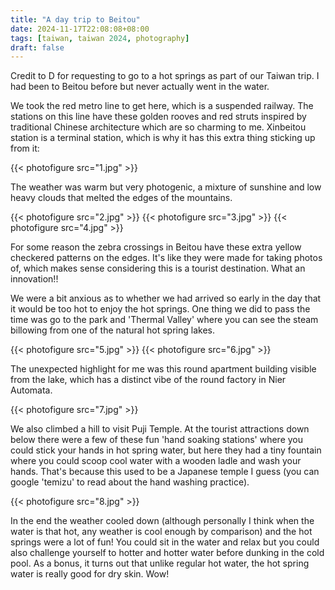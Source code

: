 ```yaml
---
title: "A day trip to Beitou"
date: 2024-11-17T22:08:08+08:00
tags: [taiwan, taiwan 2024, photography]
draft: false 
---
```


Credit to D for requesting to go to a hot springs as part of our Taiwan trip. I had been to Beitou before but never actually went in the water.

We took the red metro line to get here, which is a suspended railway. The stations on this line have these golden rooves and red struts inspired by traditional Chinese architecture which are so charming to me. Xinbeitou station is a terminal station, which is why it has this extra thing sticking up from it:

{{< photofigure src="1.jpg" >}}

The weather was warm but very photogenic, a mixture of sunshine and low heavy clouds that melted the edges of the mountains. 

{{< photofigure src="2.jpg" >}}
{{< photofigure src="3.jpg" >}}
{{< photofigure src="4.jpg" >}}

For some reason the zebra crossings in Beitou have these extra yellow checkered patterns on the edges. It's like they were made for taking photos of, which makes sense considering this is a tourist destination. What an innovation!!

We were a bit anxious as to whether we had arrived so early in the day that it would be too hot to enjoy the hot springs. One thing we did to pass the time was go to the park and 'Thermal Valley' where you can see the steam billowing from one of the natural hot spring lakes.

{{< photofigure src="5.jpg" >}}
{{< photofigure src="6.jpg" >}}

The unexpected highlight for me was this round apartment building visible from the lake, which has a distinct vibe of the round factory in Nier Automata.

{{< photofigure src="7.jpg" >}}

We also climbed a hill to visit Puji Temple. At the tourist attractions down below there were a few of these fun 'hand soaking stations' where you could stick your hands in hot spring water, but here they had a tiny fountain where you could scoop cool water with a wooden ladle and wash your hands. That's because this used to be a Japanese temple I guess (you can google 'temizu' to read about the hand washing practice).

{{< photofigure src="8.jpg" >}}

In the end the weather cooled down (although personally I think when the water is that hot, any weather is cool enough by comparison) and the hot springs were a lot of fun! You could sit in the water and relax but you could also challenge yourself to hotter and hotter water before dunking in the cold pool. As a bonus, it turns out that unlike regular hot water, the hot spring water is really good for dry skin. Wow!

